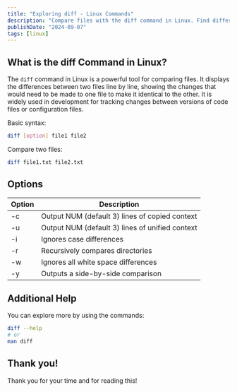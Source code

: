 ```yaml
---
title: "Exploring diff - Linux Commands"
description: "Compare files with the diff command in Linux. Find differences, ignore whitespace, and more. Learn how to use it effectively with our concise guide."
publishDate: "2024-09-07"
tags: [linux]
---
```


## What is the diff Command in Linux?

The `diff` command in Linux is a powerful tool for comparing files. It displays the differences between two files line by line, showing the changes that would need to be made to one file to make it identical to the other. It is widely used in development for tracking changes between versions of code files or configuration files.

Basic syntax:

```bash
diff [option] file1 file2
```

Compare two files:

```bash
diff file1.txt file2.txt
```

## Options

| Option | Description |
| --- | --- |
| -c | Output NUM (default 3) lines of copied context |
| -u | Output NUM (default 3) lines of unified context |
| -i | Ignores case differences |
| -r | Recursively compares directories |
| -w | Ignores all white space differences |
| -y | Outputs a side-by-side comparison |

## Additional Help

You can explore more by using the commands:

```bash
diff --help
# or
man diff
```

## Thank you!

Thank you for your time and for reading this!